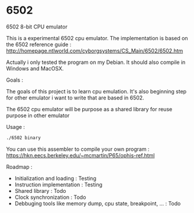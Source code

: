 # 6502
6502 8-bit CPU emulator

This is a experimental 6502 cpu emulator.
The implementation is based on the 6502 reference guide : http://homepage.ntlworld.com/cyborgsystems/CS_Main/6502/6502.htm

Actually i only tested the program on my Debian.
It should also compile in Windows and MacOSX.

Goals :

The goals of this project is to learn cpu emulation.
It's also beginning step for other emulator i want to write that are based in 6502.

The 6502 cpu emulator will be purpose as a shared library for reuse purpose in other emulator

Usage : 
```sh
./6502 binary
```

You can use this assembler to compile your own program : https://hkn.eecs.berkeley.edu/~mcmartin/P65/ophis-ref.html

Roadmap :
* Initialization and loading : Testing
* Instruction implementation : Testing
* Shared library : Todo
* Clock synchronization : Todo
* Debbuging tools like memory dump, cpu state, breakpoint, ... : Todo
